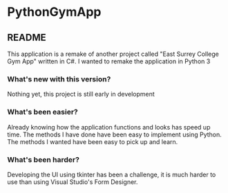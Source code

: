 
# PythonGymApp
## README
This application is a remake of another project called "East Surrey College Gym App" written in C#. I wanted to remake the application in Python 3

### What's new with this version?
Nothing yet, this project is still early in development
### What's been easier?
Already knowing how the application functions and looks has speed up time.
The methods I have done have been easy to implement using Python.
The methods I wanted have been easy to pick up and learn.

### What's been harder?
Developing the UI using tkinter has been a challenge, it is much harder to use than using Visual Studio's Form Designer.
